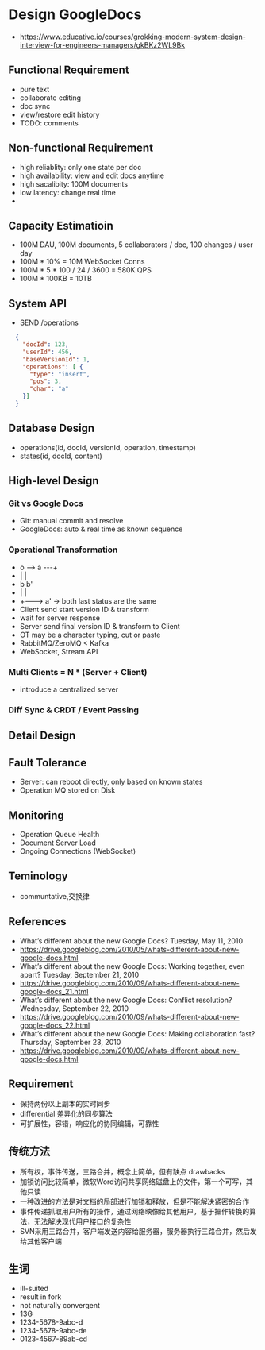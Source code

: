 # Design GoogleDocs
- https://www.educative.io/courses/grokking-modern-system-design-interview-for-engineers-managers/gkBKz2WL9Bk

## Functional Requirement
- pure text
- collaborate editing
- doc sync
- view/restore edit history
- TODO: comments      

## Non-functional Requirement
- high reliablity: only one state per doc
- high availability: view and edit docs anytime
- high sacalibity: 100M documents
- low latency: change real time
-
## Capacity Estimatioin
- 100M DAU, 100M documents, 5 collaborators / doc, 100 changes / user day
- 100M * 10% = 10M WebSocket Conns
- 100M * 5 * 100 / 24 / 3600 = 580K QPS
- 100M * 100KB = 10TB

## System API
- SEND /operations
```json
  {
    "docId": 123,
    "userId": 456,
    "baseVersionId": 1,
    "operations": [ {
      "type": "insert",
      "pos": 3,
      "char": "a"
    }]
  }
```

## Database Design
- operations(id, docId, versionId, operation, timestamp)
- states(id, docId, content)

## High-level Design

### Git vs Google Docs
- Git: manual commit and resolve
- GoogleDocs: auto & real time as known sequence

### Operational Transformation
- o --> a ---+
- |          |
- b          b'
- |          |
- +---> a' -> both last status are the same
- Client send start version ID & transform
- wait for server response
- Server send final version ID & transform to Client
- OT may be a character typing, cut or paste
- RabbitMQ/ZeroMQ < Kafka
- WebSocket, Stream API

### Multi Clients = N * (Server + Client)
- introduce a centralized server

### Diff Sync & CRDT / Event Passing

## Detail Design


## Fault Tolerance
- Server: can reboot directly, only based on known states
- Operation MQ stored on Disk

## Monitoring
- Operation Queue Health
- Document Server Load
- Ongoing Connections (WebSocket)

## Teminology
- communtative,交换律

## References
- What’s different about the new Google Docs? Tuesday, May 11, 2010
- https://drive.googleblog.com/2010/05/whats-different-about-new-google-docs.html
- What’s different about the new Google Docs: Working together, even apart? Tuesday, September 21, 2010
- https://drive.googleblog.com/2010/09/whats-different-about-new-google-docs_21.html
- What’s different about the new Google Docs: Conflict resolution? Wednesday, September 22, 2010
- https://drive.googleblog.com/2010/09/whats-different-about-new-google-docs_22.html
- What’s different about the new Google Docs: Making collaboration fast? Thursday, September 23, 2010
- https://drive.googleblog.com/2010/09/whats-different-about-new-google-docs.html

## Requirement
- 保持两份以上副本的实时同步
- differential 差异化的同步算法
- 可扩展性，容错，响应化的协同编辑，可靠性

## 传统方法
- 所有权，事件传送，三路合并，概念上简单，但有缺点 drawbacks
- 加锁访问比较简单，微软Word访问共享网络磁盘上的文件，第一个可写，其他只读
- 一种改进的方法是对文档的局部进行加锁和释放，但是不能解决紧密的合作
- 事件传递抓取用户所有的操作，通过网络映像给其他用户，基于操作转换的算法，无法解决现代用户接口的复杂性
- SVN采用三路合并，客户端发送内容给服务器，服务器执行三路合并，然后发给其他客户端

## 生词
- ill-suited
- result in fork
- not naturally convergent
- 13G
- 1234-5678-9abc-d
- 1234-5678-9abc-de
- 0123-4567-89ab-cd
























